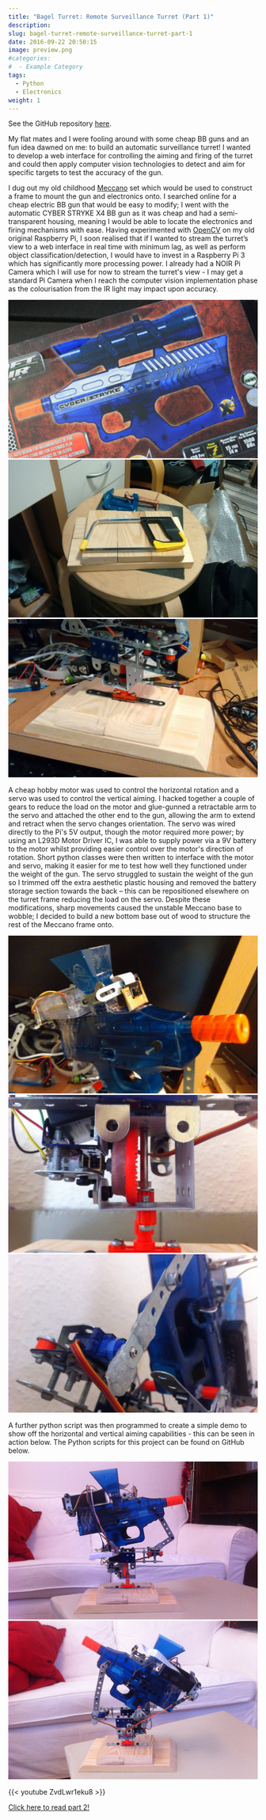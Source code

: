 ```yaml
---
title: "Bagel Turret: Remote Surveillance Turret (Part 1)"
description:
slug: bagel-turret-remote-surveillance-turret-part-1
date: 2016-09-22 20:50:15
image: preview.png
#categories:
#  - Example Category
tags:
  - Python
  - Electronics
weight: 1
---
```


See the GitHub repository [here](https://github.com/jemgunay/bagel-turret).

My flat mates and I were fooling around with some cheap BB guns and an fun idea dawned on me: to build an automatic
surveillance turret! I wanted to develop a web interface for controlling the aiming and firing of the turret and could
then apply computer vision technologies to detect and aim for specific targets to test the accuracy of the gun.

I dug out my old childhood [Meccano](http://www.meccano.com) set which would be used to construct a frame to mount the
gun and electronics onto. I searched online for a cheap electric BB gun that would be easy to modify; I went with the
automatic CYBER STRYKE X4 BB gun as it was cheap and had a semi-transparent housing, meaning I would be able to locate
the electronics and firing mechanisms with ease. Having experimented with [OpenCV](http://opencv.org) on my old original
Raspberry Pi, I soon realised that if I wanted to stream the turret’s view to a web interface in real time with minimum
lag, as well as perform object classification/detection, I would have to invest in a Raspberry Pi 3 which has
significantly more processing power. I already had a NOIR Pi Camera which I will use for now to stream the turret's
view - I may get a standard Pi Camera when I reach the computer vision implementation phase as the colourisation from
the IR light may impact upon accuracy.

![Original BB gun](frame1.jpg) ![Recently cut wood pieces for the base support](frame2.jpg) ![Finished wood base support](frame3.jpg)

A cheap hobby motor was used to control the horizontal rotation and a servo was used to control the vertical aiming. I
hacked together a couple of gears to reduce the load on the motor and glue-gunned a retractable arm to the servo and
attached the other end to the gun, allowing the arm to extend and retract when the servo changes orientation. The servo
was wired directly to the Pi's 5V output, though the motor required more power; by using an L293D Motor Driver IC, I was
able to supply power via a 9V battery to the motor whilst providing easier control over the motor's direction of
rotation. Short python classes were then written to interface with the motor and servo, making it easier for me to test
how well they functioned under the weight of the gun. The servo struggled to sustain the weight of the gun so I trimmed
off the extra aesthetic plastic housing and removed the battery storage section towards the back – this can be
repositioned elsewhere on the turret frame reducing the load on the servo. Despite these modifications, sharp movements
caused the unstable Meccano base to wobble; I decided to build a new bottom base out of wood to structure the rest of
the Meccano frame onto.

![Close up of turret BB gun with Raspberry Pi and PiCamera mounted](frame4.jpg) ![Motor mechanism for horizontal rotation](frame5.jpg) ![Servo mechanism for vertical rotation](frame6.jpg)

A further python script was then programmed to create a simple demo to show off the horizontal and vertical aiming
capabilities - this can be seen in action below. The Python scripts for this project can be found on GitHub below.

![Side on view of turret](frame7.jpg) ![Servo mechanism for vertical rotation](frame8.jpg)

{{< youtube ZvdLwr1eku8 >}}


[Click here to read part 2!](/p/bagel-turret-remote-surveillance-turret-part-2)
